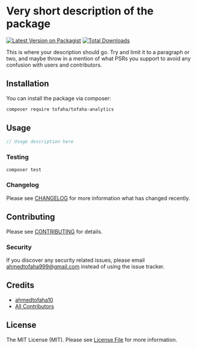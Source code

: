 # Very short description of the package

[![Latest Version on Packagist](https://img.shields.io/packagist/v/tofaha/tofaha-analytics.svg?style=flat-square)](https://packagist.org/packages/tofaha/tofaha-analytics)
[![Total Downloads](https://img.shields.io/packagist/dt/tofaha/tofaha-analytics.svg?style=flat-square)](https://packagist.org/packages/tofaha/tofaha-analytics)

This is where your description should go. Try and limit it to a paragraph or two, and maybe throw in a mention of what PSRs you support to avoid any confusion with users and contributors.

## Installation

You can install the package via composer:

```bash
composer require tofaha/tofaha-analytics
```

## Usage

```php
// Usage description here
```

### Testing

```bash
composer test
```

### Changelog

Please see [CHANGELOG](CHANGELOG.md) for more information what has changed recently.

## Contributing

Please see [CONTRIBUTING](CONTRIBUTING.md) for details.

### Security

If you discover any security related issues, please email ahmedtofaha999@gmail.com instead of using the issue tracker.

## Credits

-   [ahmedtofaha10](https://github.com/tofaha)
-   [All Contributors](../../contributors)

## License

The MIT License (MIT). Please see [License File](LICENSE.md) for more information.
